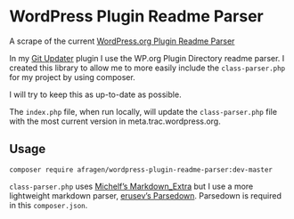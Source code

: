 # WordPress Plugin Readme Parser

A scrape of the current [WordPress.org Plugin Readme Parser](https://meta.trac.wordpress.org/browser/sites/trunk/wordpress.org/public_html/wp-content/plugins/plugin-directory/readme)

In my [Git Updater](https://github.com/afragen/git-updater) plugin I use the WP.org Plugin Directory readme parser. I created this library to allow me to more easily include the `class-parser.php` for my project by using composer.

I will try to keep this as up-to-date as possible.

The `index.php` file, when run locally, will update the `class-parser.php` file with the most current version in meta.trac.wordpress.org.

## Usage

`composer require afragen/wordpress-plugin-readme-parser:dev-master`

`class-parser.php` uses [Michelf’s Markdown_Extra](https://github.com/michelf/php-markdown) but I use a more lightweight markdown parser, [erusev’s Parsedown](https://github.com/erusev/parsedown). Parsedown is required in this `composer.json`.
